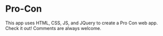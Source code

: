 # Pro-Con

This app uses HTML, CSS, JS, and JQuery to create a Pro Con web app. Check it out! Comments are always welcome. 
